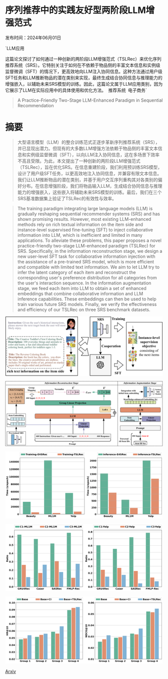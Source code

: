 # 序列推荐中的实践友好型两阶段LLM增强范式

发布时间：2024年06月01日

`LLM应用

这篇论文探讨了如何通过一种创新的两阶段LLM增强范式（TSLRec）来优化序列推荐系统（SRS）。它特别关注于如何在不依赖于物品侧的丰富文本信息和实例级监督微调（SFT）的情况下，更高效地向LLM注入协同信息。这种方法通过用户级SFT任务和LLM推断物品的潜在类别来实现，最终生成结合协同信息与推理能力的增强嵌入，以辅助未来SRS模型的训练。因此，这篇论文属于LLM应用类别，因为它展示了LLM在实际应用中的具体使用和优化方法。` `推荐系统` `电子商务`

> A Practice-Friendly Two-Stage LLM-Enhanced Paradigm in Sequential Recommendation

# 摘要

> 大型语言模型（LLM）的整合训练范式正逐步革新序列推荐系统（SRS），并已显现出潜力。但现有的大多数LLM增强方法依赖于物品侧的丰富文本信息和实例级监督微调（SFT），以向LLM注入协同信息，这在多场景下效率不高且受限。为此，本文提出了一种创新的两阶段LLM增强范式（TSLRec），旨在优化SRS。在信息重建阶段，我们利用预训练SRS模型，设计了用户级SFT任务，以更高效地注入协同信息，并兼容有限文本信息。我们让LLM推断物品的潜在类别，并基于用户交互序列重构其对各类别的偏好分布。在信息增强阶段，我们将物品输入LLM，生成结合协同信息与推理能力的增强嵌入，这些嵌入将辅助未来SRS模型的训练。最后，我们在三个SRS基准数据集上验证了TSLRec的有效性与效率。

> The training paradigm integrating large language models (LLM) is gradually reshaping sequential recommender systems (SRS) and has shown promising results. However, most existing LLM-enhanced methods rely on rich textual information on the item side and instance-level supervised fine-tuning (SFT) to inject collaborative information into LLM, which is inefficient and limited in many applications. To alleviate these problems, this paper proposes a novel practice-friendly two-stage LLM-enhanced paradigm (TSLRec) for SRS. Specifically, in the information reconstruction stage, we design a new user-level SFT task for collaborative information injection with the assistance of a pre-trained SRS model, which is more efficient and compatible with limited text information. We aim to let LLM try to infer the latent category of each item and reconstruct the corresponding user's preference distribution for all categories from the user's interaction sequence. In the information augmentation stage, we feed each item into LLM to obtain a set of enhanced embeddings that combine collaborative information and LLM inference capabilities. These embeddings can then be used to help train various future SRS models. Finally, we verify the effectiveness and efficiency of our TSLRec on three SRS benchmark datasets.

![序列推荐中的实践友好型两阶段LLM增强范式](../../../paper_images/2406.00333/x1.png)

![序列推荐中的实践友好型两阶段LLM增强范式](../../../paper_images/2406.00333/x2.png)

![序列推荐中的实践友好型两阶段LLM增强范式](../../../paper_images/2406.00333/x3.png)

![序列推荐中的实践友好型两阶段LLM增强范式](../../../paper_images/2406.00333/x4.png)

![序列推荐中的实践友好型两阶段LLM增强范式](../../../paper_images/2406.00333/x5.png)

[Arxiv](https://arxiv.org/abs/2406.00333)
